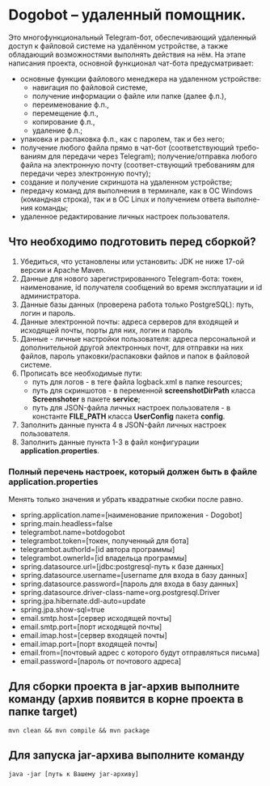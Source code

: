 # Dogobot – удаленный помощник.

Это многофункциональный Telegram-бот, обеспечивающий  удаленный доступ к файловой системе на удалённом устройстве, а также обладающий возможностями выполнять действия на нём. На этапе написания проекта, основной функционал чат-бота предусматривает: 
* основные функции файлового менеджера на удаленном устройстве:
  * навигация по файловой системе,
  * получение информации о файле или папке (далее ф.п.),
  * переименование ф.п.,
  * перемещение ф.п.,
  * копирование ф.п.,
  * удаление ф.п.;
* упаковка и распаковка ф.п., как с паролем, так и без него;
* получение любого файла прямо в чат-бот (соответствующий требо-ваниям для передачи через Telegram); получение/отправка любого файла на электронную почту (соответ-ствующий требованиям для передачи через электронную почту);
* создание и получение скриншота на удаленном устройстве;
* передачу команд для выполнения в терминале, как в ОС Windows (командная строка), так и в ОС Linux и получением ответа выполне-ния команды;
* удаленное редактирование личных настроек пользователя.

## Что необходимо подготовить перед сборкой?
1. Убедиться, что установлены или установить: JDK не ниже 17-ой версии и Apache Maven. 
2. Данные для нового зарегистрированного Telegram-бота: токен, наименование, id получателя сообщений во время эксплуатации и id администратора.
3. Данные базы данных (проверена работа только PostgreSQL): путь, логин и пароль.
4. Данные электронной почты: адреса серверов для входящей и исходящей почты, порты для них, логин и пароль
5. Данные - личные настройки пользователя: адреса персональной и дополнительной другой электронных почт, для отправки на них файлов, пароль упаковки/распаковки файлов и папок в файловой системе.
6. Прописать все необходимые пути:
   - путь для логов - в теге <property name="HOME_LOG" value="..\logs\dogo.log"/> файла logback.xml в папке resources;
   - путь для скриншотов - в переменной **screenshotDirPath** класса **Screenshoter** в пакете **service**;
   - путь для JSON-файла личных настроек пользователя - в константе **FILE_PATH** класса **UserConfig** пакета **config**. 
7. Заполнить данные пункта 4 в JSON-файл личных настроек пользователя.
8. Заполнить данные пункта 1-3 в файл конфигурации **application.properties**.

### Полный перечень настроек, который должен быть в файле **application.properties**
Менять только значения и убрать квадратные скобки после равно.
* spring.application.name=[наименование приложения - Dogobot]
* spring.main.headless=false
* telegrambot.name=botdogobot
* telegrambot.token=[токен, полученный для бота]
* telegrambot.authorId=[id автора программы]
* telegrambot.ownerId=[id владельца программы]
* spring.datasource.url=[jdbc:postgresql-путь к базе данных]
* spring.datasource.username=[username для входа в базу данных]
* spring.datasource.password=[пароль для входа в базу данных]
* spring.datasource.driver-class-name=org.postgresql.Driver
* spring.jpa.hibernate.ddl-auto=update
* spring.jpa.show-sql=true
* email.smtp.host=[сервер исходящей почты]
* email.smtp.port=[порт исходящей почты]
* email.imap.host=[сервер входящей почты]
* email.imap.port=[порт входящей почты]
* email.from=[почтовый адрес с которого будут отправляться письма]
* email.password=[пароль от почтового адреса]

## Для сборки проекта в jar-архив выполните команду (архив появится в корне проекта в папке **target**)

`mvn clean && mvn compile && mvn package`

## Для запуска jar-архива выполните команду

`java -jar [путь к Вашему jar-архиву]`

